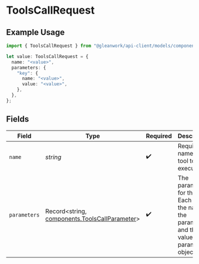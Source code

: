 # ToolsCallRequest

## Example Usage

```typescript
import { ToolsCallRequest } from "@gleanwork/api-client/models/components";

let value: ToolsCallRequest = {
  name: "<value>",
  parameters: {
    "key": {
      name: "<value>",
      value: "<value>",
    },
  },
};
```

## Fields

| Field                                                                                                     | Type                                                                                                      | Required                                                                                                  | Description                                                                                               |
| --------------------------------------------------------------------------------------------------------- | --------------------------------------------------------------------------------------------------------- | --------------------------------------------------------------------------------------------------------- | --------------------------------------------------------------------------------------------------------- |
| `name`                                                                                                    | *string*                                                                                                  | :heavy_check_mark:                                                                                        | Required name of the tool to execute                                                                      |
| `parameters`                                                                                              | Record<string, [components.ToolsCallParameter](../../models/components/toolscallparameter.md)>            | :heavy_check_mark:                                                                                        | The parameters for the tool. Each key is the name of the parameter and the value is the parameter object. |